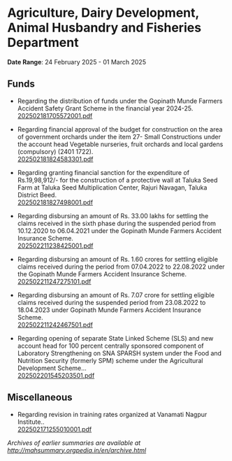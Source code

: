 # Agriculture, Dairy Development, Animal Husbandry and Fisheries Department

**Date Range**: 24 February 2025 - 01 March 2025


## Funds
- Regarding the distribution of funds under the Gopinath Munde Farmers Accident Safety Grant Scheme in the financial year 2024-25.\
  [202502181705572001.pdf](https://gr.maharashtra.gov.in/Site/Upload/Government%20Resolutions/English/202502181705572001.pdf)

- Regarding financial approval of the budget for construction on the area of government orchards under the item 27- Small Constructions under the account head Vegetable nurseries, fruit orchards and local gardens (compulsory) (2401 1722).\
  [202502181824583301.pdf](https://gr.maharashtra.gov.in/Site/Upload/Government%20Resolutions/English/202502181824583301.pdf)

- Regarding granting financial sanction for the expenditure of Rs.19,98,912/- for the construction of a protective wall at Taluka Seed Farm at Taluka Seed Multiplication Center, Rajuri Navagan, Taluka District Beed.\
  [202502181827498001.pdf](https://gr.maharashtra.gov.in/Site/Upload/Government%20Resolutions/English/202502181827498001.pdf)

- Regarding disbursing an amount of Rs. 33.00 lakhs for settling the claims received in the sixth phase during the suspended period from 10.12.2020 to 06.04.2021 under the Gopinath Munde Farmers Accident Insurance Scheme.\
  [202502211238425001.pdf](https://gr.maharashtra.gov.in/Site/Upload/Government%20Resolutions/English/202502211238425001....pdf)

- Regarding disbursing an amount of Rs. 1.60 crores for settling eligible claims received during the period from 07.04.2022 to 22.08.2022 under the Gopinath Munde Farmers Accident Insurance Scheme.\
  [202502211247275101.pdf](https://gr.maharashtra.gov.in/Site/Upload/Government%20Resolutions/English/202502211247275101....pdf)

- Regarding disbursing an amount of Rs. 7.07 crore for settling eligible claims received during the suspended period from 23.08.2022 to 18.04.2023 under Gopinath Munde Farmers Accident Insurance Scheme.\
  [202502211242467501.pdf](https://gr.maharashtra.gov.in/Site/Upload/Government%20Resolutions/English/202502211242467501....pdf)

- Regarding opening of separate State Linked Scheme (SLS) and new account head for 100 percent centrally sponsored component of Laboratory Strengthening on SNA SPARSH system under the Food and Nutrition Security (formerly SPM) scheme under the Agricultural Development Scheme...\
  [202502201545203501.pdf](https://gr.maharashtra.gov.in/Site/Upload/Government%20Resolutions/English/202502201545203501.pdf)

## Miscellaneous
- Regarding revision in training rates organized at Vanamati Nagpur Institute..\
  [202502171255010001.pdf](https://gr.maharashtra.gov.in/Site/Upload/Government%20Resolutions/English/202502171255010001.pdf)


*Archives of earlier summaries are available at http://mahsummary.orgpedia.in/en/archive.html*